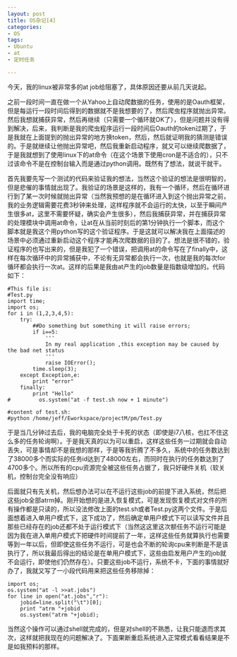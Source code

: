 ```yaml
---
layout: post
title: OS杂记[4]
categories:
- OS
tags:
- Ubuntu
- at
- 定时任务

---
```

今天，我的linux被非常多的at job给阻塞了，具体原因还要从前几天说起。

之前一段时间一直在做一个从Yahoo上自动爬数据的任务，使用的是Oauth框架，但是每运行一段时间后得到的数据就不是我想要的了，然后爬虫程序就抛出异常。然后我想就捕获异常，然后再继续（只需要一个循环就OK了），但是问题并没有得到解决，后来，我判断是我的爬虫程序运行一段时间后Oauth的token过期了，于是我就在上面提到的抛出异常的地方换token，然后，然后就证明我的猜测是错误的。于是就继续让他抛出异常吧，然后我重新启动程序，就又可以继续爬数据了，于是我就想到了使用linux下的at命令（在这个场景下使用cron是不适合的），只不过该命令不是在控制台输入而是通过python调用。既然有了想法，就说干就干。

首先我要先写一个测试的代码来验证我的想法，当然这个验证的想法是很明智的，但是悲催的事情就出现了。我验证的场景是这样的，我有一个循环，然后在循环进行到了某一次时候就抛出异常（当然我预想的是在循环进入到这个抛出异常之前，我的业务逻辑需要花费3秒钟来处理，这样程序就不会运行的太快，以至于瞬间产生很多at，这里不需要怀疑，确实会产生很多），然后我捕获异常，并在捕获异常的处理模块中调用at命令，让at在从当前时刻后的第1分钟执行一个脚本，而这个脚本就是我这个用python写的这个验证程序。于是这就可以解决我在上面描述的场景中必须通过重新启动这个程序才能再次爬数据的目的了。想法是很不错的，验证程序的也写出来的，但是我犯了一个错误，把调用at的命令写在了finally中，这样在每次循环中的异常捕获中，不论有无异常都会执行一次，也就是我的每次for循环都会执行一次at。这样的后果是我由at产生的job数量是指数级增加的。代码如下：

	#This file is:
	#Test.py
	import time;
	import os;
	for i in (1,2,3,4,5):
    	try:
        	##Do something but something it will raise errors;
        	if i==5:
            	'''
            	In my real application ,this exception may be caused by the bad net status
            	'''
            	raise IOError();
        	time.sleep(3);
    	except Exception,e:
        	print "error"
    	finally:
        	print "Hello"
	#         os.system("at -f test.sh now + 1 minute")

	#content of test.sh:
	#python /home/jeff/Eworkspace/projectM/pm/Test.py

于是当几分钟过去后，我的电脑完全处于卡死的状态（即使是i7八核，也扛不住这么多的任务轮询啊）。于是我天真的以为可以重启，这样这些任务一过期就会自动丢失，可是事情却不是我想的那样，于是等我折腾了不多久，系统中的任务数达到了38000多个而实际的任务id达到了48000左右，而同时在执行的任务数达到了4700多个。所以所有的cpu资源完全被这些任务占据了，我只好硬件关机（软关机，控制台完全没有响应）

后面就只有先关机，然后想办法可以在不运行这些job的前提下进入系统，然后把这些job全部atrm掉。刚开始想的是进入恢复模式，可是发现恢复模式对文件的所有操作都是只读的，所以没法修改上面的test.sh或者Test.py这两个文件。于是后面想着进入单用户模式下，这下成功了，然后确定单用户模式下可以读写文件并且那些已经存在的job还都不处于运行模式下（当然这这里这次额任务不运行可能是因为我在进入单用户模式下把硬件时间提前了一年，这样这些任务就算执行也需要等到一年以后，但即使这些任务不运行，可是也会不断的轮询cpu来判断是不是该执行了，所以我最后得出的结论是在单用户模式下，这些由启发用户产生的job就不会运行，即使他们仍然存在）。只要这些job不运行，系统不卡，下面的事情就好办了，我就又写了一小段代码用来把这些任务移除掉：

	import os;
    os.system("at -l >>at.jobs")
    for line in open("at.jobs","r"):
        jobid=line.split("\t")[0];
        print "atrm "+jobid
	    os.system("atrm "+jobid);

当然这个操作可以通过shell就完成的，但是对shell的不熟悉，让我只能退而求其次，这样就把我现在的问题解决了。下面果断重启系统进入正常模式看看结果是不是如我预料的那样。
	      	

